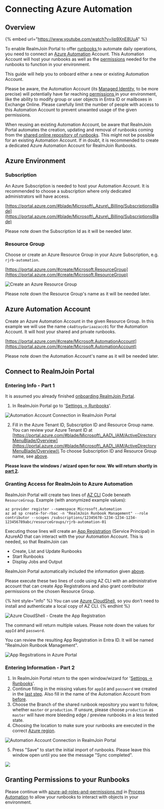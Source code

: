 # Connecting Azure Automation

## Overview

{% embed url="https://www.youtube.com/watch?v=Ijp9XnE8UuA" %}

To enable RealmJoin Portal to offer [runbooks ](../runbooks/)to automate daily operations, you need to connect an [Azure Automation](https://learn.microsoft.com/en-us/azure/automation/overview) Account. This Automation Account will host your runbooks as well as the [permissions](../azure-ad-roles-and-permissions.md) needed for the runbooks to function in your environment.

This guide will help you to onboard either a new or existing Automation Account.

Please be aware, the Automation Account (its [Managed Identity](https://learn.microsoft.com/en-us/azure/active-directory/managed-identities-azure-resources/overview), to be more precise) will potentially have far reaching [permissions ](../azure-ad-roles-and-permissions.md)in your environment, like the ability to modify group or user objects in Entra ID or mailboxes in Exchange Online. Please carefully limit the number of people with access to this Automation Account to prevent unwanted usage of the given permissions.

When reusing an existing Automation Account, be aware that RealmJoin Portal automates the creation, updating and removal of runbooks coming from the [shared online repository of runbooks](https://github.com/realmjoin/realmjoin-runbooks). This might not be possible for an existing Automation Account. If in doubt, it is recommended to create a dedicated Azure Automation Account for RealmJoin Runbooks.

## Azure Environment

### Subscription

An Azure Subscription is needed to host your Automation Account. It is recommended to choose a subscription where only dedicated administrators will have access.

[https://portal.azure.com/#blade/Microsoft\_Azure\_Billing/SubscriptionsBlade](https://portal.azure.com/#blade/Microsoft\_Azure\_Billing/SubscriptionsBlade)

Please note down the Subscription Id as it will be needed later.

### Resource Group

Choose or create an Azure Resource Group in your Azure Subscription, e.g. `rjrb-automation`.

[https://portal.azure.com/#create/Microsoft.ResourceGroup](https://portal.azure.com/#create/Microsoft.ResourceGroup)

![Create an Azure Resource Group](<../../../.gitbook/assets/image (129).png>)

Please note down the Resource Group's name as it will be needed later.

## Azure Automation Account <a href="#user-content-azure-automation-account" id="user-content-azure-automation-account"></a>

Create an Azure Automation Account in the given Resource Group. In this example we will use the name `c4a8toydariaazacc01` for the Automation Account. It will host your shared and private runbooks.

[https://portal.azure.com/#create/Microsoft.AutomationAccount](https://portal.azure.com/#create/Microsoft.AutomationAccount)

Please note down the Automation Account's name as it will be needed later.

## Connect to RealmJoin Portal

### Entering Info - Part 1

It is assumed you already finished [onboarding RealmJoin Portal](../../realmjoin-deployment/onboarding-realmjoin-portal.md).

1. In RealmJoin Portal go to '[Settings -> Runbooks](https://portal.realmjoin.com/settings/runbooks-configuration)'.

![Automation Account Connection in RealmJoin Portal](<../../../.gitbook/assets/image (240).png>)

2. Fill in the Azure Tenant ID, Subscription ID and Resource Group name.\
   You can review your Azure Tenant ID at [https://portal.azure.com/#blade/Microsoft\_AAD\_IAM/ActiveDirectoryMenuBlade/Overview](https://portal.azure.com/#blade/Microsoft\_AAD\_IAM/ActiveDirectoryMenuBlade/Overview)\
   To choose Subscription ID and Resource Group name, see [above](./#subscription-and-resource-group).

**Please leave the windows / wizard open for now. We will return shortly in** [**part 2**](./#entering-info-part-2)**.**

### Granting Access for RealmJoin to Azure Automation

RealmJoin Portal will create two lines of [AZ CLI](https://docs.microsoft.com/en-us/cli/azure/what-is-azure-cli) Code beneath `ResourceGroup`. Example (with anonymized example values):

```
az provider register --namespace Microsoft.Automation
az ad sp create-for-rbac -n "RealmJoin Runbook Management" --role contributor --scopes /subscriptions/12345678-1234-1234-1234-123456789abc/resourceGroups/rjrb-automation-01
```

Executing those lines will create an [App Registration](https://docs.microsoft.com/en-us/azure/active-directory/develop/app-objects-and-service-principals) (Service Principal) in AzureAD that can interact with the your Automation Account. This is needed, so that RealmJoin can

* Create, List and Update Runbooks
* Start Runbooks
* Display Jobs and Output

RealmJoin Portal automatically included the information given [above](./#entering-info-part-1).

Please execute these two lines of code using AZ CLI with an administrative account that can create App Registrations and also grant contributor permissions on the chosen Resource Group.

{% hint style="info" %}
You can use [Azure CloudShell](https://docs.microsoft.com/en-us/azure/cloud-shell/overview), so you don't need to install and authenticate a local copy of AZ CLI.
{% endhint %}

![Azure CloudShell - Create the App Registration](<../../../.gitbook/assets/image (103).png>)

The command will return multiple values. Please note down the values for `appId` and `password`.

You can review the resulting App Registration in Entra ID. It will be named "RealmJoin Runbook Management".

![App Regsitrations in Azure Portal](<../../../.gitbook/assets/image (259).png>)

### Entering Information - Part 2

1. In RealmJoin Portal return to the open window/wizard for '[Settings -> Runbooks](https://portal.realmjoin.com/settings/runbooks-configuration)'.
2. Continue filling in the missing values for `appId` and `password` we created in the [last step](./#granting-access-for-realmjoin-to-azure-automation). Also fill in the name of the Automation Account from [before](./#user-content-azure-automation-account).
3. Choose the Branch of the shared runbook repository you want to follow, whether `master` or `production`. If unsure, please choose `production` as `master` will have more bleeding edge / preview runbooks in a less tested state.
4. Choosing the location to make sure your runbooks are executed in the correct [Azure region](https://docs.microsoft.com/en-us/azure/availability-zones/az-overview).

![Automation Account Connection in RealmJoin Portal](<../../../.gitbook/assets/image (118).png>)

5. Press "Save" to start the initial import of runbooks. Please leave this window open until you see the message "Sync completed".

![](<../../../.gitbook/assets/image (90).png>)

## Granting Permissions to your Runbooks

Please continue with [azure-ad-roles-and-permissions.md](../azure-ad-roles-and-permissions.md "mention") in [Process Automation](../runbooks/) to allow your runbooks to interact with objects in your environment.
